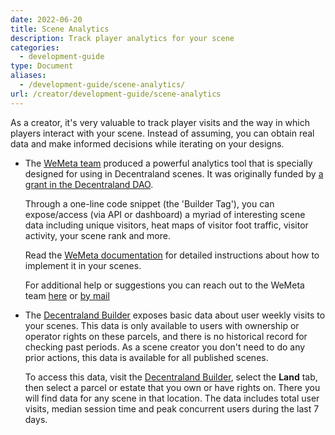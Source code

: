 ```yaml
---
date: 2022-06-20
title: Scene Analytics
description: Track player analytics for your scene
categories:
  - development-guide
type: Document
aliases:
  - /development-guide/scene-analytics/
url: /creator/development-guide/scene-analytics
---
```



As a creator, it's very valuable to track player visits and the way in which players interact with your scene. Instead of assuming, you can obtain real data and make informed decisions while iterating on your designs.

- The [WeMeta team](https://wemeta.world/about) produced a powerful analytics tool that is specially designed for using in Decentraland scenes. It was originally funded by [a grant in the Decentraland DAO](https://forum.decentraland.org/t/dao-qmdxcqc-wemeta-builder-tag/8194). 

	Through a one-line code snippet (the 'Builder Tag'), you can expose/access (via API or dashboard) a myriad of interesting scene data including unique visitors, heat maps of visitor foot traffic, visitor activity, your scene rank and more. 
	
	Read the [WeMeta documentation](https://docs.wemeta.world/docs/quick-start-decentraland) for detailed instructions about how to implement it in your scenes.
	
	For additional help or suggestions you can reach out to the WeMeta team [here](https://docs.wemeta.world) or [by mail](mailto:contact@wemeta.world)

- The [Decentraland Builder](https://builder.decentraland.org) exposes basic data about user weekly visits to your scenes. This data is only available to users with ownership or operator rights on these parcels, and there is no historical record for checking past periods. As a scene creator you don't need to do any prior actions, this data is available for all published scenes.

	To access this data, visit the [Decentraland Builder](https://builder.decentraland.org), select the **Land** tab, then select a parcel or estate that you own or have rights on. There you will find data for any scene in that location. The data includes total user visits, median session time and peak concurrent users during the last 7 days.

